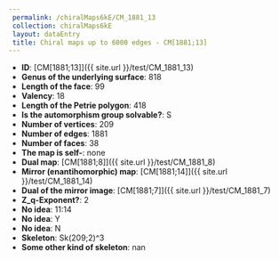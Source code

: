 ```yaml
--- 
 permalink: /chiralMaps6kE/CM_1881_13 
 collection: chiralMaps6kE
 layout: dataEntry
 title: Chiral maps up to 6000 edges - CM[1881;13]
---
```


- **ID**: [CM[1881;13]]({{ site.url }}/test/CM_1881_13)
- **Genus of the underlying surface**: 818
- **Length of the face**: 99
- **Valency**: 18
- **Length of the Petrie polygon**: 418
- **Is the automorphism group solvable?**: S
- **Number of vertices**: 209
- **Number of edges**: 1881
- **Number of faces**: 38
- **The map is self-**: none
- **Dual map**: [CM[1881;8]]({{ site.url }}/test/CM_1881_8)
- **Mirror (enantihomorphic) map**: [CM[1881;14]]({{ site.url }}/test/CM_1881_14)
- **Dual of the mirror image**: [CM[1881;7]]({{ site.url }}/test/CM_1881_7)
- **Z_q-Exponent?**: 2
- **No idea**:  11:14
- **No idea**: Y
- **No idea**: N
- **Skeleton**: Sk(209;2)^3
- **Some other kind of skeleton**: nan

